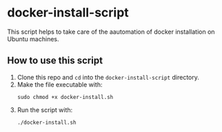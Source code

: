 # docker-install-script

This script helps to take care of the aautomation of docker installation on Ubuntu machines.

## How to use this script
1. Clone this repo and `cd` into the `docker-install-script` directory.
2. Make the file executable with:
   ```
   sudo chmod +x docker-install.sh
   ```
3. Run the script with:
   ```
   ./docker-install.sh
   ```
